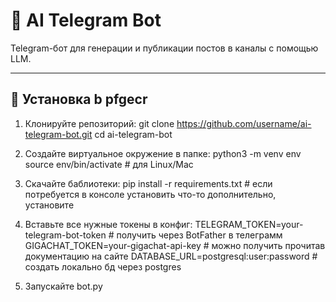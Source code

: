 # 🤖 AI Telegram Bot

Telegram-бот для генерации и публикации постов в каналы с помощью LLM.  

---

## 🚀 Установка b pfgecr

1. Клонируйте репозиторий:
git clone https://github.com/username/ai-telegram-bot.git
cd ai-telegram-bot

2. Создайте виртуальное окружение в папке:
python3 -m venv env
source env/bin/activate   # для Linux/Mac

3. Скачайте баблиотеки:
pip install -r requirements.txt # если потребуется в консоле установить что-то дополнительно, установите

4. Вставьте все нужные токены в конфиг:
TELEGRAM_TOKEN=your-telegram-bot-token # получить через BotFather в телеграмм
GIGACHAT_TOKEN=your-gigachat-api-key # можно получить прочитав документацию на сайте
DATABASE_URL=postgresql:user:password # создать локально бд через postgres

5. Запускайте bot.py
